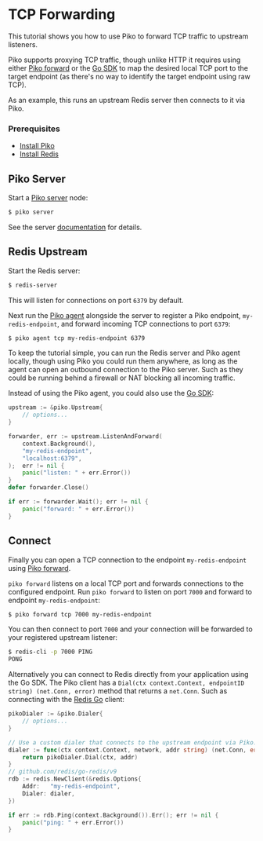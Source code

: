 # TCP Forwarding

This tutorial shows you how to use Piko to forward TCP traffic to upstream
listeners.

Piko supports proxying TCP traffic, though unlike HTTP it requires using either
[Piko forward](../forward/forward.md) or the
[Go SDK](../sdk/go-sdk.md) to map the desired local TCP port to the target
endpoint (as there's no way to identify the target endpoint using raw TCP).

As an example, this runs an upstream Redis server then connects to it via
Piko.

### Prerequisites

* [Install Piko](./install.md)
* [Install Redis](https://redis.io/docs/latest/operate/oss_and_stack/install/install-redis/)

## Piko Server

Start a [Piko server](../server/server.md) node:
```bash
$ piko server
```

See the server [documentation](../server/server.md) for details.

## Redis Upstream

Start the Redis server:
```bash
$ redis-server
```

This will listen for connections on port `6379` by default.

Next run the [Piko agent](../agent/agent.md) alongside the server to register a
Piko endpoint, `my-redis-endpoint`, and forward incoming TCP connections to
port `6379`:
```bash
$ piko agent tcp my-redis-endpoint 6379
```

To keep the tutorial simple, you can run the Redis server and Piko agent
locally, though using Piko you could run them anywhere, as long as the agent
can open an outbound connection to the Piko server. Such as they could be
running behind a firewall or NAT blocking all incoming traffic.

Instead of using the Piko agent, you could also use the
[Go SDK](../sdk/go-sdk.md):
```go
upstream := &piko.Upstream{
	// options...
}

forwarder, err := upstream.ListenAndForward(
    context.Background(),
    "my-redis-endpoint",
    "localhost:6379",
);  err != nil {
    panic("listen: " + err.Error())
}
defer forwarder.Close()

if err := forwarder.Wait(); err != nil {
    panic("forward: " + err.Error())
}
```

## Connect

Finally you can open a TCP connection to the endpoint `my-redis-endpoint` using
[Piko forward](../forward/forward.md).

`piko forward` listens on a local TCP port and forwards connections to the
configured endpoint. Run `piko forward` to listen on port `7000` and forward to
endpoint `my-redis-endpoint`:
```bash
$ piko forward tcp 7000 my-redis-endpoint
```

You can then connect to port `7000` and your connection will be forwarded to
your registered upstream listener:
```bash
$ redis-cli -p 7000 PING
PONG
```

Alternatively you can connect to Redis directly from your application using
the Go SDK. The Piko client has a
`Dial(ctx context.Context, endpointID string) (net.Conn, error)` method
that returns a `net.Conn`. Such as connecting with the
[Redis Go](https://github.com/redis/go-redis) client:
```go
pikoDialer := &piko.Dialer{
	// options...
}

// Use a custom dialer that connects to the upstream endpoint via Piko.
dialer := func(ctx context.Context, network, addr string) (net.Conn, error) {
    return pikoDialer.Dial(ctx, addr)
}
// github.com/redis/go-redis/v9
rdb := redis.NewClient(&redis.Options{
    Addr:   "my-redis-endpoint",
    Dialer: dialer,
})

if err := rdb.Ping(context.Background()).Err(); err != nil {
    panic("ping: " + err.Error())
}
```
